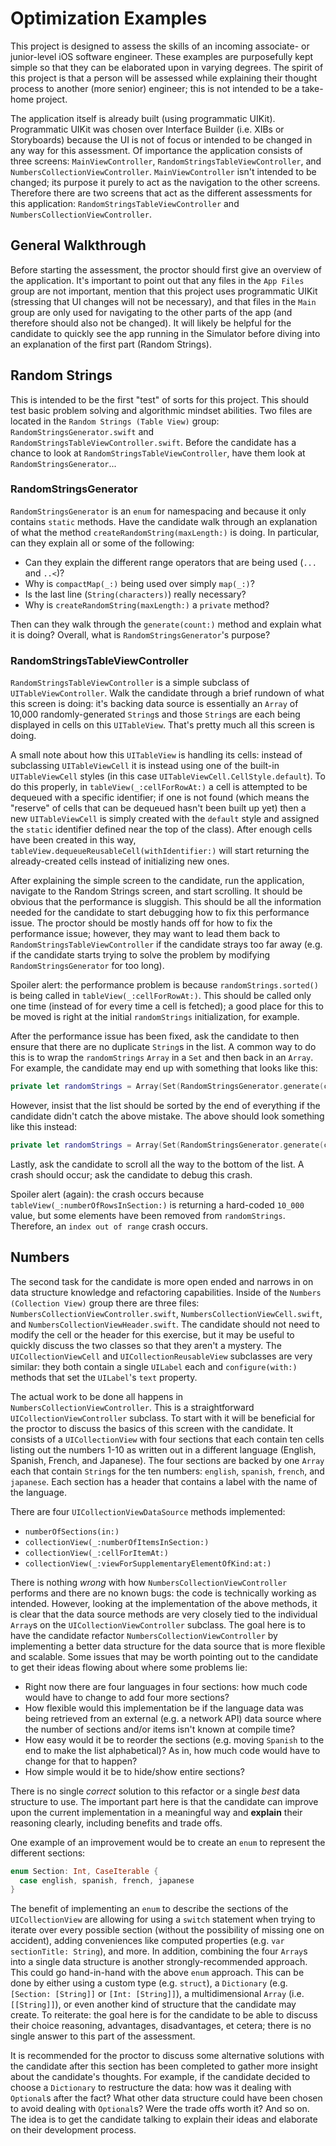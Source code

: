 # Optimization Examples

This project is designed to assess the skills of an incoming associate- or junior-level iOS software engineer.
These examples are purposefully kept simple so that they can be elaborated upon in varying degrees.
The spirit of this project is that a person will be assessed while explaining their thought process to another (more senior) engineer; this is not intended to be a take-home project.

The application itself is already built (using programmatic UIKit).
Programmatic UIKit was chosen over Interface Builder (i.e. XIBs or Storyboards) because the UI is not of focus or intended to be changed in any way for this assessment.
Of importance the application consists of three screens: `MainViewController`, `RandomStringsTableViewController`, and `NumbersCollectionViewController`.
`MainViewController` isn't intended to be changed; its purpose it purely to act as the navigation to the other screens.
Therefore there are two screens that act as the different assessments for this application: `RandomStringsTableViewController` and `NumbersCollectionViewController`.

## General Walkthrough

Before starting the assessment, the proctor should first give an overview of the application.
It's important to point out that any files in the `App Files` group are not important, mention that this project uses programmatic UIKit (stressing that UI changes will not be necessary), and that files in the `Main` group are only used for navigating to the other parts of the app (and therefore should also not be changed).
It will likely be helpful for the candidate to quickly see the app running in the Simulator before diving into an explanation of the first part (Random Strings).

## Random Strings

This is intended to be the first "test" of sorts for this project.
This should test basic problem solving and algorithmic mindset abilities.
Two files are located in the `Random Strings (Table View)` group: `RandomStringsGenerator.swift` and `RandomStringsTableViewController.swift`.
Before the candidate has a chance to look at `RandomStringsTableViewController`, have them look at `RandomStringsGenerator`...

### RandomStringsGenerator

`RandomStringsGenerator` is an `enum` for namespacing and because it only contains `static` methods.
Have the candidate walk through an explanation of what the method `createRandomString(maxLength:)` is doing.
In particular, can they explain all or some of the following:

* Can they explain the different range operators that are being used (`...` and `..<`)?
* Why is `compactMap(_:)` being used over simply `map(_:)`?
* Is the last line (`String(characters)`) really necessary?
* Why is `createRandomString(maxLength:)` a `private` method?

Then can they walk through the `generate(count:)` method and explain what it is doing?
Overall, what is `RandomStringsGenerator`'s purpose?

### RandomStringsTableViewController

`RandomStringsTableViewController` is a simple subclass of `UITableViewController`.
Walk the candidate through a brief rundown of what this screen is doing: it's backing data source is essentially an `Array` of 10,000 randomly-generated `String`s and those `String`s are each being displayed in cells on this `UITableView`.
That's pretty much all this screen is doing.

A small note about how this `UITableView` is handling its cells: instead of subclassing `UITableViewCell` it is instead using one of the built-in `UITableViewCell` styles (in this case `UITableViewCell.CellStyle.default`).
To do this properly, in `tableView(_:cellForRowAt:)` a cell is attempted to be dequeued with a specific identifier; if one is not found (which means the "reserve" of cells that can be dequeued hasn't been built up yet) then a new `UITableViewCell` is simply created with the `default` style and assigned the `static` identifier defined near the top of the class).
After enough cells have been created in this way, `tableView.dequeueReusableCell(withIdentifier:)` will start returning the already-created cells instead of initializing new ones.

After explaining the simple screen to the candidate, run the application, navigate to the Random Strings screen, and start scrolling.
It should be obvious that the performance is sluggish.
This should be all the information needed for the candidate to start debugging how to fix this performance issue.
The proctor should be mostly hands off for how to fix the performance issue; however, they may want to lead them back to `RandomStringsTableViewController` if the candidate strays too far away (e.g. if the candidate starts trying to solve the problem by modifying `RandomStringsGenerator` for too long).

Spoiler alert: the performance problem is because `randomStrings.sorted()` is being called in `tableView(_:cellForRowAt:)`.
This should be called only one time (instead of for every time a cell is fetched); a good place for this to be moved is right at the initial `randomStrings` initialization, for example.

After the performance issue has been fixed, ask the candidate to then ensure that there are no duplicate `String`s in the list.
A common way to do this is to wrap the `randomStrings` `Array` in a `Set` and then back in an `Array`.
For example, the candidate may end up with something that looks like this:

```swift
private let randomStrings = Array(Set(RandomStringsGenerator.generate(count: stringCount).sorted()))
```

However, insist that the list should be sorted by the end of everything if the candidate didn't catch the above mistake.
The above should look something like this instead:

```swift
private let randomStrings = Array(Set(RandomStringsGenerator.generate(count: stringCount))).sorted()
```

Lastly, ask the candidate to scroll all the way to the bottom of the list.
A crash should occur; ask the candidate to debug this crash.

Spoiler alert (again): the crash occurs because `tableView(_:numberOfRowsInSection:)` is returning a hard-coded `10_000` value, but some elements have been removed from `randomStrings`.
Therefore, an `index out of range` crash occurs.

## Numbers

The second task for the candidate is more open ended and narrows in on data structure knowledge and refactoring capabilities.
Inside of the `Numbers (Collection View)` group there are three files: `NumbersCollectionViewController.swift`, `NumbersCollectionViewCell.swift`, and `NumbersCollectionViewHeader.swift`.
The candidate should not need to modify the cell or the header for this exercise, but it may be useful to quickly discuss the two classes so that they aren't a mystery.
The `UICollectionViewCell` and `UICollectionReusableView` subclasses are very similar: they both contain a single `UILabel` each and `configure(with:)` methods that set the `UILabel`'s `text` property.

The actual work to be done all happens in `NumbersCollectionViewController`.
This is a straightforward `UICollectionViewController` subclass.
To start with it will be beneficial for the proctor to discuss the basics of this screen with the candidate.
It consists of a `UICollectionView` with four sections that each contain ten cells listing out the numbers 1-10 as written out in a different language (English, Spanish, French, and Japanese).
The four sections are backed by one `Array` each that contain `String`s for the ten numbers: `english`, `spanish`, `french`, and `japanese`.
Each section has a header that contains a label with the name of the language.

There are four `UICollectionViewDataSource` methods implemented:

* `numberOfSections(in:)`
* `collectionView(_:numberOfItemsInSection:)`
* `collectionView(_:cellForItemAt:)`
* `collectionView(_:viewForSupplementaryElementOfKind:at:)`

There is nothing _wrong_ with how `NumbersCollectionViewController` performs and there are no known bugs: the code is technically working as intended.
However, looking at the implementation of the above methods, it is clear that the data source methods are very closely tied to the individual `Array`s on the `UICollectionViewController` subclass.
The goal here is to have the candidate refactor `NumbersCollectionViewController` by implementing a better data structure for the data source that is more flexible and scalable.
Some issues that may be worth pointing out to the candidate to get their ideas flowing about where some problems lie:

* Right now there are four languages in four sections: how much code would have to change to add four more sections?
* How flexible would this implementation be if the language data was being retrieved from an external (e.g. a network API) data source where the number of sections and/or items isn't known at compile time?
* How easy would it be to reorder the sections (e.g. moving `Spanish` to the end to make the list alphabetical)? As in, how much code would have to change for that to happen?
* How simple would it be to hide/show entire sections?

There is no single _correct_ solution to this refactor or a single _best_ data structure to use.
The important part here is that the candidate can improve upon the current implementation in a meaningful way and **explain** their reasoning clearly, including benefits and trade offs.

One example of an improvement would be to create an `enum` to represent the different sections:

```swift
enum Section: Int, CaseIterable {
  case english, spanish, french, japanese
}
```

The benefit of implementing an `enum` to describe the sections of the `UICollectionView` are allowing for using a `switch` statement when trying to iterate over every possible section (without the possibility of missing one on accident), adding conveniences like computed properties (e.g. `var sectionTitle: String`), and more.
In addition, combining the four `Array`s into a single data structure is another strongly-recommended approach.
This could go hand-in-hand with the above `enum` approach.
This can be done by either using a custom type (e.g. `struct`), a `Dictionary` (e.g. `[Section: [String]]` or `[Int: [String]]`), a multidimensional `Array` (i.e. `[[String]]`), or even another kind of structure that the candidate may create.
To reiterate: the goal here is for the candidate to be able to discuss their choice reasoning, advantages, disadvantages, et cetera; there is no single answer to this part of the assessment.

It is recommended for the proctor to discuss some alternative solutions with the candidate after this section has been completed to gather more insight about the candidate's thoughts.
For example, if the candidate decided to choose a `Dictionary` to restructure the data: how was it dealing with `Optional`s after the fact?
What other data structure could have been chosen to avoid dealing with `Optional`s?
Were the trade offs worth it?
And so on.
The idea is to get the candidate talking to explain their ideas and elaborate on their development process.
